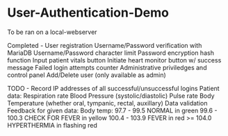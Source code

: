 # User-Authentication-Demo

To be ran on a local-webserver

Completed -
User registration
Username/Password verification with MariaDB
Username/Password character limit
Password encryption hash function
Input patient vitals button
Initiate heart monitor button w/ success message
Failed login attempts counter
Administrative priviledges and control panel
Add/Delete user (only available as admin)

TODO -
Record IP addresses of all successful/unsuccessful logins
Patient data:
  Respiration rate
  Blood Pressure (systolic/diastolic)
  Pulse rate
  Body Temperature (whether oral, tympanic, rectal, auxillary)
Data validation
Feedback for given data:
  Body temp:
    97.7 - 99.5 NORMAL in green
    99.6 - 100.3 CHECK FOR FEVER in yellow
    100.4 - 103.9 FEVER in red
    >= 104.0 HYPERTHERMIA in flashing red
  
